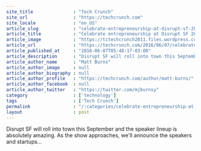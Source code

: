 ```yaml
---
site_title               : "Tech Crunch"
site_url                 : "https://techcrunch.com"
site_locale              : "en_US"
article_slug             : "celebrate-entrepreneurship-at-disrupt-sf-2016-with-apoorva-mehta-emmett-shear-and-sebastian-thrun"
article_title            : "Celebrate entrepreneurship at Disrupt SF 2016 with Apoorva Mehta, Emmett Shear and Sebastian Thrun"
article_image            : "https://tctechcrunch2011.files.wordpress.com/2016/06/mehta-shear-thrun.jpg?w=764&h=400&crop=1"
article_url              : "https://techcrunch.com/2016/06/07/celebrate-entrepreneurship-at-disrupt-sf-2016-with-apoorva-mehta-emmett-shear-and-sebastian-thrun/"
article_published_at     : "2016-06-07T05:48:17-03:00"
article_description      : "Disrupt SF will roll into town this September and the speaker lineup is absolutely amazing. As the show approaches, we'll announce the speakers and startups..."
article_author_name      : "Matt Burns"
article_author_image     : null
article_author_biography : null
article_author_profile   : "https://techcrunch.com/author/matt-burns/"
article_author_facebook  : null
article_author_twitter   : "https://twitter.com/mjburnsy"
category                 : ['technology']
tags                     : ['Tech Crunch']
permalink                : "/:categories/celebrate-entrepreneurship-at-disrupt-sf-2016-with-apoorva-mehta-emmett-shear-and-sebastian-thrun/"
layout                   : post
---
```


Disrupt SF will roll into town this September and the speaker lineup is absolutely amazing. As the show approaches, we'll announce the speakers and startups...

